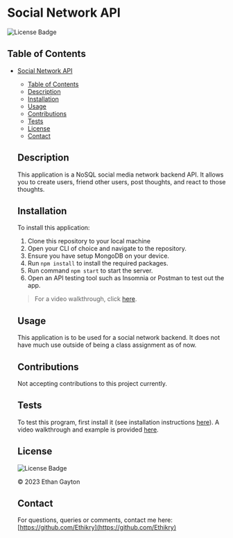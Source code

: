 # Social Network API

![License Badge](https://img.shields.io/badge/license-MIT-blue.svg)

## Table of Contents

- [Social Network API](#)

  - [Table of Contents](#table-of-contents)
  - [Description](#description)
  - [Installation](#installation)
  - [Usage](#usage)
  - [Contributions](#contributions)
  - [Tests](#tests)
  - [License](#license)
  - [Contact](#contact)

  ## Description

  This application is a NoSQL social media network backend API. It allows you to create users, friend other users, post thoughts, and react to those thoughts.

  ## Installation

  To install this application:

  1. Clone this repository to your local machine
  2. Open your CLI of choice and navigate to the repository.
  3. Ensure you have setup MongoDB on your device.
  4. Run `npm install` to install the required packages.
  5. Run command `npm start` to start the server.
  6. Open an API testing tool such as Insomnia or Postman to test out the app.

  > For a video walkthrough, click [here](https://youtu.be/r-9jHqDsZY0).

  ## Usage

  This application is to be used for a social network backend. It does not have much use outside of being a class assignment as of now.

  ## Contributions

  Not accepting contributions to this project currently.

  ## Tests

  To test this program, first install it (see installation instructions [here](#Installation)).
  A video walkthrough and example is provided [here](https://youtu.be/r-9jHqDsZY0).

  ## License

  ![License Badge](https://img.shields.io/badge/license-MIT-blue.svg)

  © 2023 Ethan Gayton

  ## Contact

  For questions, queries or comments, contact me here:
  [https://github.com/Ethikry](https://github.com/Ethikry)
